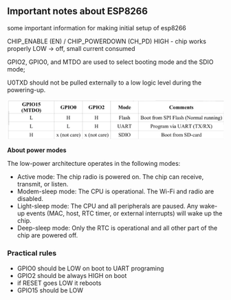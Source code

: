 ## Important notes about ESP8266
some important information for making initial setup of esp8266

CHIP_ENABLE (EN) / CHIP_POWERDOWN (CH_PD)
HIGH - chip works properly
LOW -> off, small current consumed

GPIO2, GPIO0, and MTDO are used to select booting mode and the SDIO mode;

U0TXD should not be pulled externally to a low logic level during the powering-up.

![observations](https://raw.githubusercontent.com/ViniciusGambi/esp8266-important-notes/main/esp.png)

**About power modes**

The low-power architecture operates in the following modes:
- Active mode: The chip radio is powered on. The chip can receive, transmit, or listen.
- Modem-sleep mode: The CPU is operational. The Wi-Fi and radio are disabled.
- Light-sleep mode: The CPU and all peripherals are paused. Any wake-up events
(MAC, host, RTC timer, or external interrupts) will wake up the chip.
- Deep-sleep mode: Only the RTC is operational and all other part of the chip are
powered off.

### Practical rules

- GPIO0 should be LOW on boot to UART programing
- GPIO2 should be always HIGH on boot
- if RESET goes LOW it reboots
- GPIO15 should be  LOW
